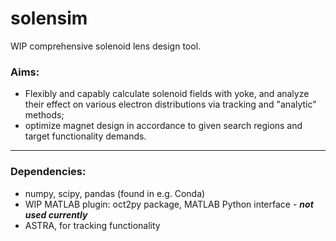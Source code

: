 # solensim
WIP comprehensive solenoid lens design tool.
### Aims:
 - Flexibly and capably calculate solenoid fields with yoke, and analyze their effect on various electron distributions via tracking and "analytic" methods;
 - optimize magnet design in accordance to given search regions and target functionality demands.

----

### Dependencies:
 - numpy, scipy, pandas (found in e.g. Conda)
 - WIP MATLAB plugin: oct2py package, MATLAB Python interface - ***not used currently***
 - ASTRA, for tracking functionality
